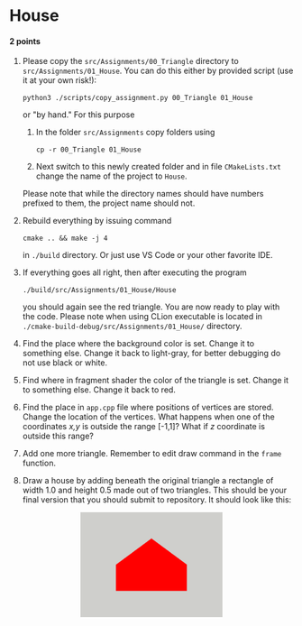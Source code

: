 <style>
.center {
  display: block;
  margin: 1em auto;
  width: 50%;
}
</style>

# House

#### 2 points

1. Please copy the `src/Assignments/00_Triangle`  directory to  `src/Assignments/01_House`. You can do this either by
   provided script (use it at your own risk!):
    ```{python}
    python3 ./scripts/copy_assignment.py 00_Triangle 01_House
    ```
   or "by hand." For this purpose

    1. In the folder  `src/Assignments`  copy folders using
       ```
       cp -r 00_Triangle 01_House
       ```
    2. Next switch to this newly created folder and in file  `CMakeLists.txt`  change the name of the project
       to  `House`.

   Please note that while the directory names should have numbers prefixed to them, the project name should not.

2. Rebuild everything by issuing command
    ```
    cmake .. && make -j 4
    ```
   in `./build` directory. Or just use VS Code or your other favorite IDE.


3. If everything goes all right, then after executing the program
    ```
    ./build/src/Assignments/01_House/House
    ```
   you should again see the red triangle.
   You are now ready to play with the code.
   Please note when using CLion executable is located in `./cmake-build-debug/src/Assignments/01_House/` directory.

4. Find the place where the background color is set.
   Change it to something else.
   Change it back to light-gray, for better debugging do not use black or white.

5. Find where in fragment shader the color of the triangle is set.
   Change it to something else.
   Change it back to red.

4. Find the place in `app.cpp` file where positions of vertices are stored. Change the location of the
   vertices. What happens when one of the coordinates _x,y_ is outside the range [-1,1]? What if  _z_ coordinate is
   outside this range?

6. Add one more triangle. Remember to edit draw command in the `frame` function.

7. Draw a house
   by adding beneath the original triangle a rectangle of width 1.0 and height 0.5 made out of two triangles. This
   should be your final version that you should submit to repository. It should look like this:

<img alt="House" src="house.png" class="center">
